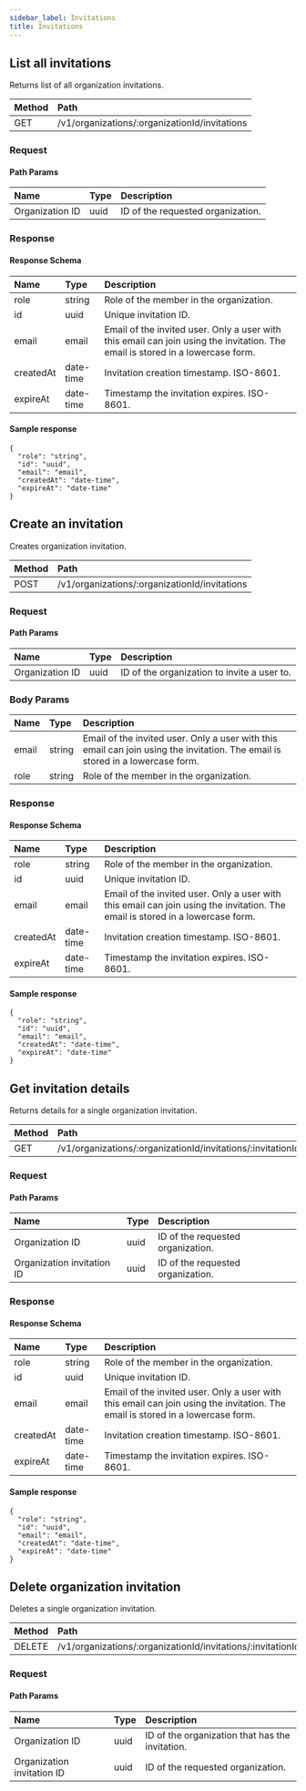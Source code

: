 ```yaml
---
sidebar_label: Invitations
title: Invitations
---
```


## List all invitations

Returns list of all organization invitations.

| Method | Path |
| :----- | :--- |
| GET | /v1/organizations/:organizationId/invitations |

### Request

#### Path Params

| Name | Type | Description |
| :--- | :--- | :---------- |
| Organization ID | uuid | ID of the requested organization. | 


### Response

#### Response Schema

| Name | Type | Description |
| :--- | :--- | :---------- |
| role | string | Role of the member in the organization. | 
| id | uuid | Unique invitation ID. | 
| email | email | Email of the invited user. Only a user with this email can join using the invitation. The email is stored in a lowercase form. | 
| createdAt | date-time | Invitation creation timestamp. ISO-8601. | 
| expireAt | date-time | Timestamp the invitation expires. ISO-8601. | 

#### Sample response

```
{
  "role": "string",
  "id": "uuid",
  "email": "email",
  "createdAt": "date-time",
  "expireAt": "date-time"
}
```

## Create an invitation

Creates organization invitation.

| Method | Path |
| :----- | :--- |
| POST | /v1/organizations/:organizationId/invitations |

### Request

#### Path Params

| Name | Type | Description |
| :--- | :--- | :---------- |
| Organization ID | uuid | ID of the organization to invite a user to. | 

### Body Params

| Name | Type | Description |
| :--- | :--- | :---------- |
| email | string | Email of the invited user. Only a user with this email can join using the invitation. The email is stored in a lowercase form. | 
| role | string | Role of the member in the organization. | 

### Response

#### Response Schema

| Name | Type | Description |
| :--- | :--- | :---------- |
| role | string | Role of the member in the organization. | 
| id | uuid | Unique invitation ID. | 
| email | email | Email of the invited user. Only a user with this email can join using the invitation. The email is stored in a lowercase form. | 
| createdAt | date-time | Invitation creation timestamp. ISO-8601. | 
| expireAt | date-time | Timestamp the invitation expires. ISO-8601. | 

#### Sample response

```
{
  "role": "string",
  "id": "uuid",
  "email": "email",
  "createdAt": "date-time",
  "expireAt": "date-time"
}
```

## Get invitation details

Returns details for a single organization invitation.

| Method | Path |
| :----- | :--- |
| GET | /v1/organizations/:organizationId/invitations/:invitationId |

### Request

#### Path Params

| Name | Type | Description |
| :--- | :--- | :---------- |
| Organization ID | uuid | ID of the requested organization. | 
| Organization invitation ID | uuid | ID of the requested organization. | 


### Response

#### Response Schema

| Name | Type | Description |
| :--- | :--- | :---------- |
| role | string | Role of the member in the organization. | 
| id | uuid | Unique invitation ID. | 
| email | email | Email of the invited user. Only a user with this email can join using the invitation. The email is stored in a lowercase form. | 
| createdAt | date-time | Invitation creation timestamp. ISO-8601. | 
| expireAt | date-time | Timestamp the invitation expires. ISO-8601. | 

#### Sample response

```
{
  "role": "string",
  "id": "uuid",
  "email": "email",
  "createdAt": "date-time",
  "expireAt": "date-time"
}
```

## Delete organization invitation

Deletes a single organization invitation.

| Method | Path |
| :----- | :--- |
| DELETE | /v1/organizations/:organizationId/invitations/:invitationId |

### Request

#### Path Params

| Name | Type | Description |
| :--- | :--- | :---------- |
| Organization ID | uuid | ID of the organization that has the invitation. | 
| Organization invitation ID | uuid | ID of the requested organization. | 

